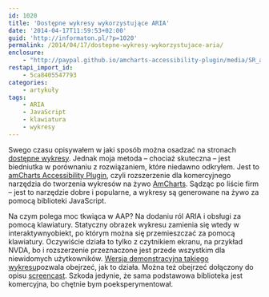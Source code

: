 ```yaml
---
id: 1020
title: 'Dostępne wykresy wykorzystujące ARIA'
date: '2014-04-17T11:59:53+02:00'
guid: 'http://informaton.pl/?p=1020'
permalink: /2014/04/17/dostepne-wykresy-wykorzystujace-aria/
enclosure:
    - "http://paypal.github.io/amcharts-accessibility-plugin/media/SR_amChartsAccessibility.mov\n7002112\nvideo/quicktime\n"
restapi_import_id:
    - 5ca8405547793
categories:
    - artykuły
tags:
    - ARIA
    - JavaScript
    - klawiatura
    - wykresy
---
```


Swego czasu opisywałem w jaki sposób można osadzać na stronach [dostępne wykresy](http://informaton.pl/?p=88). Jednak moja metoda – chociaż skuteczna – jest biedniutka w porównaniu z rozwiązaniem, które niedawno odkryłem. Jest to [amCharts Accessibility Plugin](http://paypal.github.io/amcharts-accessibility-plugin/), czyli rozszerzenie dla komercyjnego narzędzia do tworzenia wykresów na żywo [AmCharts](http://www.amcharts.com/). Sądząc po liście firm – jest to narzędzie dobre i popularne, a wykresy są generowane na żywo za pomocą biblioteki JavaScript.

Na czym polega moc tkwiąca w AAP? Na dodaniu ról ARIA i obsługi za pomocą klawiatury. Statyczny obrazek wykresu zamienia się wtedy w interaktywnyobiekt, po którym można się przemieszczać za pomocą klawiatury. Oczywiście działa to tylko z czytnikiem ekranu, na przykład NVDA, bo i rozszerzenie przeznaczone jest przede wszystkim dla niewidomych użytkowników. [Wersja demonstracyjna takiego wykresu](http://paypal.github.io/amcharts-accessibility-plugin/demo.html)pozwala obejrzeć, jak to działa. Można też obejrzeć dołączony do opisu [screencast](http://paypal.github.io/amcharts-accessibility-plugin/media/SR_amChartsAccessibility.mov). Szkoda jedynie, że sama podstawowa biblioteka jest komercyjna, bo chętnie bym poeksperymentował.
